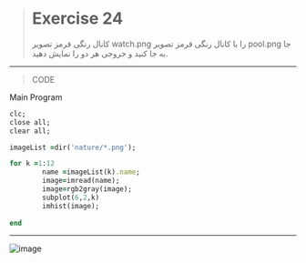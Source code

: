 
> # Exercise 24
>کانال رنگی قرمز تصویر watch.png را با کانال رنگی قرمز تصویر pool.png جا به جا کنید و خروجی هر دو را نمایش دهید.
***
>CODE

Main Program
```ruby
clc;
close all;
clear all;

imageList =dir('nature/*.png');

for k =1:12
        name =imageList(k).name;
        image=imread(name);
        image=rgb2gray(image);
        subplot(6,2,k)
        imhist(image);
        
end
```
****
![image](https://user-images.githubusercontent.com/48456571/116563033-ecacf800-a918-11eb-878d-b6b676753e86.png)

